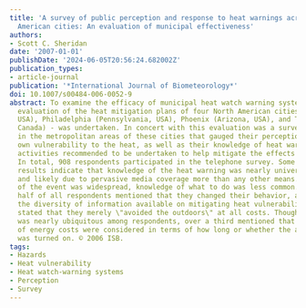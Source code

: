 ```yaml
---
title: 'A survey of public perception and response to heat warnings across four North
  American cities: An evaluation of municipal effectiveness'
authors:
- Scott C. Sheridan
date: '2007-01-01'
publishDate: '2024-06-05T20:56:24.682002Z'
publication_types:
- article-journal
publication: '*International Journal of Biometeorology*'
doi: 10.1007/s00484-006-0052-9
abstract: To examine the efficacy of municipal heat watch warning systems, a thorough
  evaluation of the heat mitigation plans of four North American cities - Dayton (Ohio,
  USA), Philadelphia (Pennsylvania, USA), Phoenix (Arizona, USA), and Toronto (Ontario,
  Canada) - was undertaken. In concert with this evaluation was a survey of residents
  in the metropolitan areas of these cities that gauged their perception of their
  own vulnerability to the heat, as well as their knowledge of heat warnings and the
  activities recommended to be undertaken to help mitigate the effects of the heat.
  In total, 908 respondents participated in the telephone survey. Some of the key
  results indicate that knowledge of the heat warning was nearly universal (90%),
  and likely due to pervasive media coverage more than any other means. Though knowledge
  of the event was widespread, knowledge of what to do was less common. Only around
  half of all respondents mentioned that they changed their behavior, and despite
  the diversity of information available on mitigating heat vulnerability, most respondents
  stated that they merely \"avoided the outdoors\" at all costs. Though air conditioning
  was nearly ubiquitous among respondents, over a third mentioned that economic factors
  of energy costs were considered in terms of how long or whether the air conditioner
  was turned on. © 2006 ISB.
tags:
- Hazards
- Heat vulnerability
- Heat watch-warning systems
- Perception
- Survey
---
```

